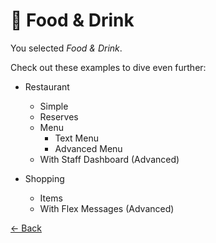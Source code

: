 # 🍔 Food & Drink
You selected *Food & Drink*.

Check out these examples to dive even further:

- Restaurant
  - Simple
  - Reserves
  - Menu
    - Text Menu
    - Advanced Menu
  - With Staff Dashboard (Advanced)

- Shopping
  - Items
  - With Flex Messages (Advanced)

[<- Back](https://github.com/AWeirdScratcher/linelib/tree/v2/examples)

